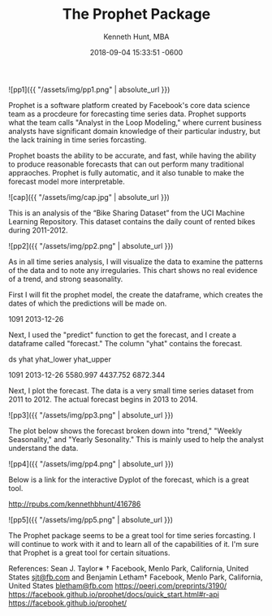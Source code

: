 ﻿---
layout: post
title:  "The Prophet Package"
date:   2018-09-04 15:33:51 -0600
author: "Kenneth Hunt, MBA"
image: me3.JPG
---

![pp1]({{ "/assets/img/pp1.png" | absolute_url }})

Prophet is a software platform created by Facebook's core data science team as a procdeure for 
forecasting time series data. Prophet supports what the team calls "Analyst in the Loop Modeling,"
where current business analysts have significant domain knowledge of their particular industry, but 
the lack training in time series forcasting. 

Prophet boasts the ability to be accurate, and fast, while having the ability to produce reasonable 
forecasts that can out perform many traditional appraoches. Prophet is fully automatic, and it also 
tunable to make the forecast model more interpretable.

![cap]({{ "/assets/img/cap.jpg" | absolute_url }})

This is an analysis of the “Bike Sharing Dataset” from the UCI Machine Learning Repository. This dataset
contains the daily count of rented bikes during 2011-2012.

![pp2]({{ "/assets/img/pp2.png" | absolute_url }})

As in all time series analysis, I will visualize the data to examine the patterns of the data and to note 
any irregularies. This chart shows no real evidence of a trend, and strong seasonality.

First I will fit the prophet model, the create the dataframe, which creates the dates of which the predictions
 will be made on. 

1091	2013-12-26			
	
Next, I used the "predict" function to get the forecast, and I create a dataframe called "forecast." The column 
"yhat" contains the forecast. 

 ds           yhat        yhat_lower  yhat_upper

1091 2013-12-26 5580.997   4437.752   6872.344


Next, I plot the forecast. The data is a very small time series dataset from 2011 to 2012. The actual forecast
begins in 2013 to 2014.

![pp3]({{ "/assets/img/pp3.png" | absolute_url }})

The plot below shows the forecast broken down into "trend," "Weekly Seasonality," and "Yearly Sesonality." This
is mainly used to help the analyst understand the data. 

![pp4]({{ "/assets/img/pp4.png" | absolute_url }})

Below is a link for the interactive Dyplot of the forecast, which is a great tool. 

http://rpubs.com/kennethbhunt/416786

![pp5]({{ "/assets/img/pp5.png" | absolute_url }})

The Prophet package seems to be a great tool for time series forcasting. I will continue to work with it and to learn all of the 
capabilities of it. I'm sure that Prophet is a great tool for certain situations. 









<!-- Global site tag (gtag.js) - Google Analytics -->
<script async src="https://www.googletagmanager.com/gtag/js?id=UA-125151167-1"></script>
<script>
  window.dataLayer = window.dataLayer || [];
  function gtag(){dataLayer.push(arguments);}
  gtag('js', new Date());

  gtag('config', 'UA-125151167-1');
</script>











References:
Sean J. Taylor∗
†
Facebook, Menlo Park, California, United States
sjt@fb.com
and
Benjamin Letham†
Facebook, Menlo Park, California, United States
bletham@fb.com
https://peerj.com/preprints/3190/
https://facebook.github.io/prophet/docs/quick_start.html#r-api
https://facebook.github.io/prophet/





 





